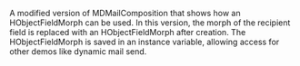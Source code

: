 A modified version of MDMailComposition that shows how an HObjectFieldMorph can be used.
In this version, the morph of the recipient field is replaced with an HObjectFieldMorph after creation. The HObjectFieldMorph is saved in an instance variable, allowing access for other demos like dynamic mail send.